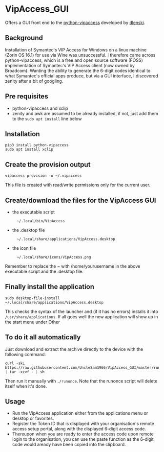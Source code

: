 # VipAccess_GUI
Offers a GUI front end to the [python-vipaccess](https://github.com/dlenski/python-vipaccess) developed by [dlenski](https://github.com/dlenski).

## Background

Installation of Symantec's VIP Access for Windows on a linux machine (Zorin OS 16.1) for use via Wine was unsuccessful. I therefore came across python-vipaccess, which is a free and open source software (FOSS) implementation of Symantec's VIP Access client (now owned by Broadcom). Wanting the ability to generate the 6-digit codes identical to what Symantec's official apps produce, but via a GUI interface, I discovered zenity after a bit of googling.

## Pre requisites

- python-vipaccess and xclip
- zenity and awk are assumed to be already installed, if not, just add them to the `sudo apt install` line below

## Installation

	pip3 install python-vipaccess
	sudo apt install xclip

## Create the provision output

	vipaccess provision -o ~/.vipaccess

This file is created with read/write permissions only for the current user.

## Create/download the files for the VipAccess GUI

- the executable script

		~/.local/bin/VipAccess
	
- the .desktop file

		~/.local/share/applications/VipAccess.desktop
	
- the icon file

		~/.local/share/icons/VipAccess.png

Remember to replace the ~ with /home/yourusername in the above executable script and the .desktop file.

## Finally install the application

	sudo desktop-file-install ~/.local/share/applications/VipAccess.desktop

This checks the syntax of the launcher and (if it has no errors) installs it into `/usr/share/applications`. If all goes well the new application will show up in the start menu under Other

## To do it all automatically

Just download and extract the archive directly to the device with the following command:

	curl -skL  https://raw.githubusercontent.com/UncleSam1966/VipAccess_GUI/master/runonce.tar.gz | tar -xzvf - | sh

Then run it manually with `./runonce`. Note that the runonce script will delete itself when it's done.

## Usage
- Run the VipAccess application either from the applications menu or desktop or favorites.
- Register the Token ID that is displayed with your organisation's remote access setup portal, along with the displayed 6-digit access code.
- Thereupon when you are ready to enter the access code upon remote login to the organisation, you can use the paste function as the 6-digit code would aready have been copied into the clipboard.
